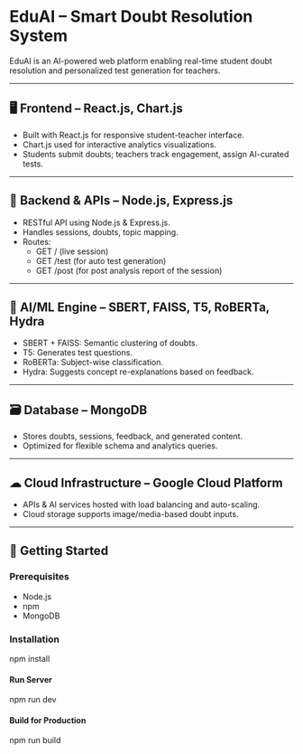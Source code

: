 # EduAI – Smart Doubt Resolution System

EduAI is an AI-powered web platform enabling real-time student doubt resolution and personalized test generation for teachers.

---

## 🖥 Frontend – React.js, Chart.js

- Built with React.js for responsive student-teacher interface.
- Chart.js used for interactive analytics visualizations.
- Students submit doubts; teachers track engagement, assign AI-curated tests.

---

## 🔁 Backend & APIs – Node.js, Express.js

- RESTful API using Node.js & Express.js.
- Handles sessions, doubts, topic mapping.
- Routes:   
  - GET / (live session)
  - GET /test  (for auto test generation)
  - GET /post  (for post analysis report of the session) 

---

## 🧠 AI/ML Engine – SBERT, FAISS, T5, RoBERTa, Hydra

- SBERT + FAISS: Semantic clustering of doubts.
- T5: Generates test questions.
- RoBERTa: Subject-wise classification.
- Hydra: Suggests concept re-explanations based on feedback.

---

## 🗃 Database – MongoDB

- Stores doubts, sessions, feedback, and generated content.
- Optimized for flexible schema and analytics queries.

---

## ☁ Cloud Infrastructure – Google Cloud Platform

- APIs & AI services hosted with load balancing and auto-scaling.
- Cloud storage supports image/media-based doubt inputs.

---

## 🚀 Getting Started

### Prerequisites

- Node.js
- npm
- MongoDB

### Installation


npm install

#### Run Server

npm run dev


#### Build for Production

npm run build